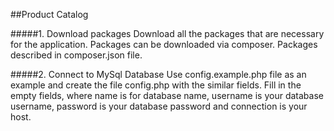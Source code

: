 ##Product Catalog

#####1. Download packages
Download all the packages that are necessary for the application.
Packages can be downloaded via composer. Packages described in composer.json file.

#####2. Connect to MySql Database
Use config.example.php file as an example and create the file config.php with the similar fields.
Fill in the empty fields, where name is for database name, username is your database username, password is your 
database password and connection is your host.